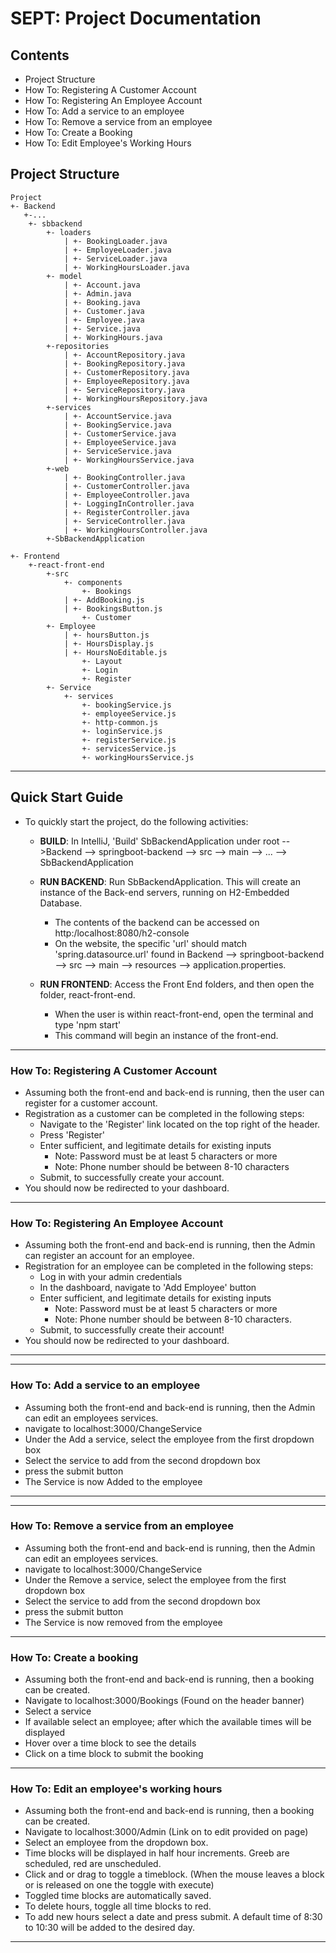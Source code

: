 # SEPT: Project Documentation
## Contents
* Project Structure
* How To: Registering A Customer Account
* How To: Registering An Employee Account
* How To: Add a service to an employee
* How To: Remove a service from an employee
* How To: Create a Booking
* How To: Edit Employee's Working Hours

## Project Structure


```
Project
+- Backend 
   +-...
    +- sbbackend
        +- loaders
            | +- BookingLoader.java
            | +- EmployeeLoader.java
            | +- ServiceLoader.java
            | +- WorkingHoursLoader.java
        +- model
            | +- Account.java
            | +- Admin.java
            | +- Booking.java
            | +- Customer.java
            | +- Employee.java
            | +- Service.java
            | +- WorkingHours.java
        +-repositories
            | +- AccountRepository.java
            | +- BookingRepository.java
            | +- CustomerRepository.java
            | +- EmployeeRepository.java
            | +- ServiceRepository.java
            | +- WorkingHoursRepository.java
        +-services
            | +- AccountService.java
            | +- BookingService.java
            | +- CustomerService.java
            | +- EmployeeService.java
            | +- ServiceService.java
            | +- WorkingHoursService.java
        +-web
            | +- BookingController.java
            | +- CustomerController.java
            | +- EmployeeController.java
            | +- LoggingInController.java
            | +- RegisterController.java
            | +- ServiceController.java
            | +- WorkingHoursController.java
        +-SbBackendApplication

+- Frontend
    +-react-front-end
        +-src
            +- components
                +- Bookings
		    | +- AddBooking.js
		    | +- BookingsButton.js
                +- Customer
		+- Employee
		    | +- hoursButton.js
		    | +- HoursDisplay.js
		    | +- HoursNoEditable.js
                +- Layout
                +- Login
                +- Register
		+- Service
            +- services
                +- bookingService.js
                +- employeeService.js
                +- http-common.js
                +- loginService.js
                +- registerService.js
                +- servicesService.js
                +- workingHoursService.js
```

---

## Quick Start Guide
- To quickly start the project, do the following activities:
    - **BUILD**: In IntelliJ, 'Build' SbBackendApplication under root -->Backend --> springboot-backend -->  src --> main --> ... --> SbBackendApplication
    - **RUN BACKEND**: Run SbBackendApplication. This will create an instance of the Back-end servers, running on H2-Embedded Database. 
        - The contents of the backend can be accessed on http:/localhost:8080/h2-console
        - On the website, the specific 'url' should match 'spring.datasource.url' found in  Backend --> springboot-backend
            --> src --> main --> resources --> application.properties.
            
     - **RUN FRONTEND**: Access the Front End folders, and then open the folder, react-front-end.
        - When the user is within react-front-end, open the terminal and type 'npm start'
        - This command will begin an instance of the front-end.

---
### How To: Registering A Customer Account
- Assuming both the front-end and back-end is running, then the user can register for a customer account.
- Registration as a customer can be completed in the following steps:
    - Navigate to the 'Register' link located on the top right of the header.
    - Press 'Register'
    - Enter sufficient, and legitimate details for existing inputs
        - Note: Password must be at least 5 characters or more
        - Note: Phone number should be between 8-10 characters
    - Submit, to successfully create your account.
 - You should now be redirected to your dashboard.
 ---
 ### How To: Registering An Employee Account
 - Assuming both the front-end and back-end is running, then the Admin can register an account for an employee.
 - Registration for an employee can be completed in the following steps:
    - Log in with your admin credentials
    - In the dashboard, navigate to 'Add Employee' button
    - Enter sufficient, and legitimate details for existing inputs
        - Note: Password must be at least 5 characters or more
        - Note: Phone number should be between 8-10 characters. 
    - Submit, to successfully create their account!
 - You should now be redirected to your dashboard.
 --- 
    
 ---
 ### How To: Add a service to an employee
 - Assuming both the front-end and back-end is running, then the Admin can edit an employees services.
 - navigate to localhost:3000/ChangeService
 - Under the Add a service, select the employee from the first dropdown box
 - Select the service to add from the second dropdown box
 - press the submit button
 - The Service is now Added to the employee
 --- 
 
 ---
 ### How To: Remove a service from an employee
 - Assuming both the front-end and back-end is running, then the Admin can edit an employees services.
 - navigate to localhost:3000/ChangeService
 - Under the Remove a service, select the employee from the first dropdown box
 - Select the service to add from the second dropdown box
 - press the submit button
 - The Service is now removed from the employee
 --- 
  ### How To: Create a booking
 - Assuming both the front-end and back-end is running, then a booking can be created.
 - Navigate to localhost:3000/Bookings (Found on the header banner)
 - Select a service
 - If available select an employee; after which the available times will be displayed
 - Hover over a time block to see the details
 - Click on a time block to submit the booking
 ---
 ### How To: Edit an employee's working hours
 - Assuming both the front-end and back-end is running, then a booking can be created.
 - Navigate to localhost:3000/Admin (Link on to edit provided on page)
 - Select an employee from the dropdown box.
 - Time blocks will be displayed in half hour increments. Greeb are scheduled, red are unscheduled.
 - Click and or drag to toggle a timeblock. (When the mouse leaves a block or is released on one the toggle with execute)
 - Toggled time blocks are automatically saved.
 - To delete hours, toggle all time blocks to red.
 - To add new hours select a date and press submit. A default time of 8:30 to 10:30 will be added to the desired day.
 ---  
